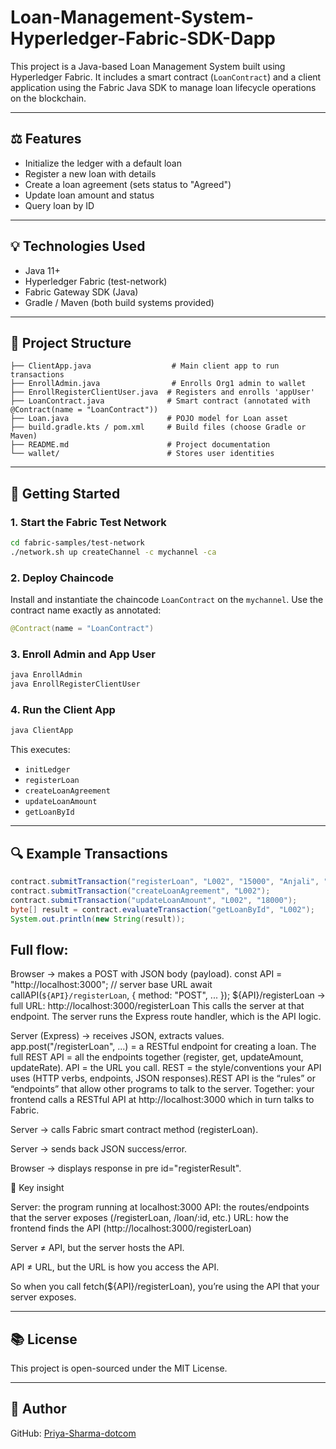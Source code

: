 # Loan-Management-System-Hyperledger-Fabric-SDK-Dapp

This project is a Java-based Loan Management System built using Hyperledger Fabric. It includes a smart contract (`LoanContract`) and a client application using the Fabric Java SDK to manage loan lifecycle operations on the blockchain.

---

## ⚖️ Features

* Initialize the ledger with a default loan
* Register a new loan with details
* Create a loan agreement (sets status to "Agreed")
* Update loan amount and status
* Query loan by ID

---

## 💡 Technologies Used

* Java 11+
* Hyperledger Fabric (test-network)
* Fabric Gateway SDK (Java)
* Gradle / Maven (both build systems provided)

---

## 📁 Project Structure

```
├── ClientApp.java                  # Main client app to run transactions
├── EnrollAdmin.java                # Enrolls Org1 admin to wallet
├── EnrollRegisterClientUser.java  # Registers and enrolls 'appUser'
├── LoanContract.java              # Smart contract (annotated with @Contract(name = "LoanContract"))
├── Loan.java                      # POJO model for Loan asset
├── build.gradle.kts / pom.xml     # Build files (choose Gradle or Maven)
├── README.md                      # Project documentation
└── wallet/                        # Stores user identities
```

---

## 🚀 Getting Started

### 1. Start the Fabric Test Network

```bash
cd fabric-samples/test-network
./network.sh up createChannel -c mychannel -ca
```

### 2. Deploy Chaincode

Install and instantiate the chaincode `LoanContract` on the `mychannel`. Use the contract name exactly as annotated:

```java
@Contract(name = "LoanContract")
```

### 3. Enroll Admin and App User

```bash
java EnrollAdmin
java EnrollRegisterClientUser
```

### 4. Run the Client App

```bash
java ClientApp
```

This executes:

* `initLedger`
* `registerLoan`
* `createLoanAgreement`
* `updateLoanAmount`
* `getLoanById`

---

## 🔍 Example Transactions

```java
contract.submitTransaction("registerLoan", "L002", "15000", "Anjali", "HDFC", "7.2");
contract.submitTransaction("createLoanAgreement", "L002");
contract.submitTransaction("updateLoanAmount", "L002", "18000");
byte[] result = contract.evaluateTransaction("getLoanById", "L002");
System.out.println(new String(result));
```

Full flow:
---

Browser → makes a POST with JSON body (payload).
const API = "http://localhost:3000";  // server base URL
await callAPI(`${API}/registerLoan`, { method: "POST", ... });
${API}/registerLoan → full URL: http://localhost:3000/registerLoan
This calls the server at that endpoint. The server runs the Express route handler, which is the API logic.

Server (Express) → receives JSON, extracts values. app.post("/registerLoan", ...) = a RESTful endpoint for creating a loan.
The full REST API = all the endpoints together (register, get, updateAmount, updateRate).
API = the URL you call.
REST = the style/conventions your API uses (HTTP verbs, endpoints, JSON responses).REST API is the “rules” or “endpoints” that allow other programs to talk to the server.
Together: your frontend calls a RESTful API at http://localhost:3000 which in turn talks to Fabric.

Server → calls Fabric smart contract method (registerLoan).

Server → sends back JSON success/error.

Browser → displays response in pre id="registerResult".


🔑 Key insight


Server: the program running at localhost:3000
API: the routes/endpoints that the server exposes (/registerLoan, /loan/:id, etc.)
URL: how the frontend finds the API (http://localhost:3000/registerLoan)

Server ≠ API, but the server hosts the API.

API ≠ URL, but the URL is how you access the API.

So when you call fetch(${API}/registerLoan), you’re using the API that your server exposes.

---

## 📚 License

This project is open-sourced under the MIT License.

---

## 👤 Author

GitHub: [Priya-Sharma-dotcom](https://github.com/Priya-Sharma-dotcom)

